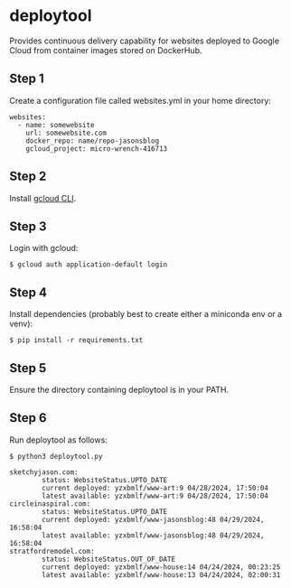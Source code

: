 # deploytool
Provides continuous delivery capability for websites deployed to Google Cloud from container images stored on DockerHub.

## Step 1

Create a configuration file called websites.yml in your home directory:

    websites:
      - name: somewebsite
        url: somewebsite.com
        docker_repo: name/repo-jasonsblog
        gcloud_project: micro-wrench-416713

## Step 2 

Install [gcloud CLI](https://cloud.google.com/sdk/docs/install-sdk).

## Step 3

Login with gcloud:

    $ gcloud auth application-default login

## Step 4

Install dependencies (probably best to create either a miniconda env or a venv):

    $ pip install -r requirements.txt

## Step 5 

Ensure the directory containing deploytool is in your PATH.

## Step 6 

Run deploytool as follows:

    $ python3 deploytool.py

    sketchyjason.com:
            status: WebsiteStatus.UPTO_DATE
            current deployed: yzxbmlf/www-art:9 04/28/2024, 17:50:04
            latest available: yzxbmlf/www-art:9 04/28/2024, 17:50:04
    circleinaspiral.com:
            status: WebsiteStatus.UPTO_DATE
            current deployed: yzxbmlf/www-jasonsblog:48 04/29/2024, 16:58:04
            latest available: yzxbmlf/www-jasonsblog:48 04/29/2024, 16:58:04
    stratfordremodel.com:
            status: WebsiteStatus.OUT_OF_DATE
            current deployed: yzxbmlf/www-house:14 04/24/2024, 00:23:25
            latest available: yzxbmlf/www-house:13 04/24/2024, 02:00:31

